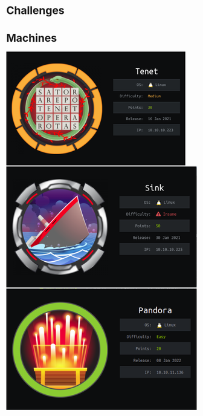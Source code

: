 # Challenges



# Machines
[![Tenet](./tenet/images/info.png)](./tenet)
[![Sink](./sink/images/info.png)](./sink)
[![Pandora](./pandora/images/info.png)](./pandora)
